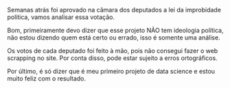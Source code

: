 
Semanas atrás foi aprovado na câmara dos deputados a lei da improbidade política, vamos analisar essa votação.


Bom, primeiramente devo dizer que esse projeto NÃO tem ideologia política, não estou dizendo quem está certo ou errado, 
isso é somente uma análise.

Os votos de cada deputado foi feito à mão, pois não consegui fazer o web scrapping no site. Por conta disso, pode estar
sujeito a erros ortográficos.

Por último, é só dizer que é meu primeiro projeto de data science e estou muito feliz com o resultado.
